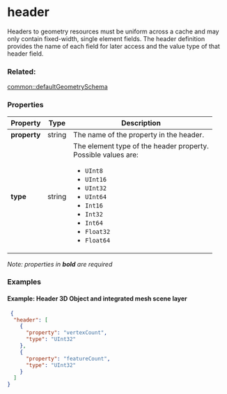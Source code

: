 # header

Headers to geometry resources must be uniform across a cache and may only contain fixed-width, single element fields. The header definition provides the name of each field for later access and the value type of that header field.

### Related:

[common::defaultGeometrySchema](defaultGeometrySchema.md)
### Properties

| Property | Type | Description |
| --- | --- | --- |
| **property** | string | The name of the property in the header.  |
| **type** | string | The element type of the header property.<div>Possible values are:<ul><li>`UInt8`</li><li>`UInt16`</li><li>`UInt32`</li><li>`UInt64`</li><li>`Int16`</li><li>`Int32`</li><li>`Int64`</li><li>`Float32`</li><li>`Float64`</li></ul></div> |

*Note: properties in **bold** are required*

### Examples 

#### Example: Header 3D Object and integrated mesh scene layer 

```json
 {
  "header": [
    {
      "property": "vertexCount",
      "type": "UInt32"
    },
    {
      "property": "featureCount",
      "type": "UInt32"
    }
  ]
} 
```

